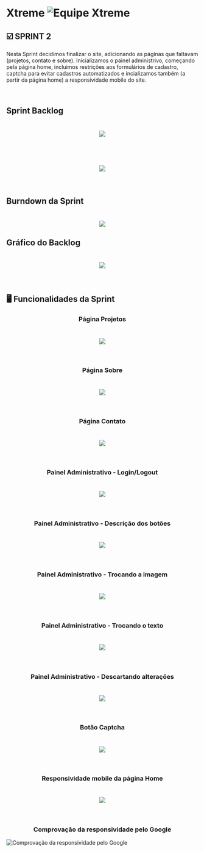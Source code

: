 
# Xtreme ![Equipe Xtreme](../sprint2/equipe_xtreme_pequeno.png)

## :ballot_box_with_check: SPRINT 2

Nesta Sprint decidimos finalizar o site, adicionando as páginas que faltavam (projetos, contato e sobre). Inicializamos o painel administrivo, começando pela página home, incluimos restrições aos formulários de cadastro, captcha para evitar cadastros automatizados e incializamos também (a partir da página home) a responsividade mobile do site.

<br>

## Sprint Backlog 

<h1 align="center"> <img src = "../sprint2/sprint_bl_sprint2.png"/></h1>
<br>
<h1 align="center"> <img src = "../sprint2/sprint_bl_sprint2_2.png"/></h1>
<br>

## Burndown da Sprint

<h1 align="center"> <img src = "../sprint2/burndown.png"/></h1>

## Gráfico do Backlog

<h1 align="center"> <img src = "../sprint2/grafico.png"/></h1>

<br>

## :desktop_computer: Funcionalidades da Sprint

<h3 align="center">Página Projetos</h3>

<h1 align="center"> <img src = "../sprint2/projetos.gif"/></h1>

<br>

<h3 align="center">Página Sobre</h3>

<h1 align="center"> <img src = "../sprint2/sobre.gif"/></h1>

<br>

<h3 align="center">Página Contato</h3>

<h1 align="center"> <img src = "../sprint2/contato.gif"/></h1>

<br>

<h3 align="center">Painel Administrativo - Login/Logout</h3>

<h1 align="center"> <img src = "../sprint2/login_e_logout.gif"/></h1>

<br>
<h3 align="center">Painel Administrativo - Descrição dos botões</h3>

<h1 align="center"> <img src = "../sprint2/mensagem.gif"/></h1>

<br>

<h3 align="center">Painel Administrativo - Trocando a imagem</h3>

<h1 align="center"> <img src = "../sprint2/imagem.gif"/></h1>

<br>
<h3 align="center">Painel Administrativo - Trocando o texto</h3>

<h1 align="center"> <img src = "../sprint2/texto.gif"/></h1>

<br>
<h3 align="center">Painel Administrativo - Descartando alterações</h3>

<h1 align="center"> <img src = "../sprint2/desfaz.gif"/></h1>

<br>
<h3 align="center">Botão Captcha</h3>

<h1 align="center"> <img src = "../sprint2/captcha.gif"/></h1>

<br>

<h3 align="center">Responsividade mobile da página Home</h3>

<h1 align="center"> <img src = "../sprint2/mobile_home.gif"/></h1>

<br>
<h3 align="center">Comprovação da responsividade pelo Google</h3>

![Comprovação da responsividade pelo Google](comprovacao_google.png)
